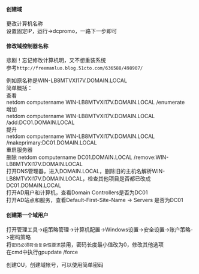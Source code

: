 #### 创建域

更改计算机名称  
设置固定IP，运行->dcpromo，一路下一步即可  

#### 修改域控制器名称

悲剧！忘记修改计算机明，又不想重装系统  
参考`http://freemanluo.blog.51cto.com/636588/498907/`

例如原名称是WIN-LB8MTVXI17V.DOMAIN.LOCAL  
简单概括：  
查看  
netdom computername WIN-LB8MTVXI17V.DOMAIN.LOCAL /enumerate  
增加  
netdom computername WIN-LB8MTVXI17V.DOMAIN.LOCAL /add:DCO1.DOMAIN.LOCAL  
提升  
netdom computername WIN-LB8MTVXI17V.DOMAIN.LOCAL /makeprimary:DC01.DOMAIN.LOCAL  
重启服务器  
删除
netdom computername DC01.DOMAIN.LOCAL /remove:WIN-LB8MTVXI17V.DOMAIN.LOCAL  
打开DNS管理器，进入DOMAIN.LOCAL，删除旧的主机名解析WIN-LB8MTVXI17V.DOMAIN.LOCAL，检查其他项目是否都已改成DC01.DOMAIN.LOCAL  
打开AD用户和计算机，查看Domain Controllers是否为DC01  
打开AD站点和服务，查看Default-First-Site-Name -> Servers 是否为DC01  

#### 创建第一个域用户

打开管理工具->组策略管理->计算机配置->Windows设置->安全设置->账户策略->密码策略  
将`密码必须符合复杂性要求`禁用，密码长度最小值改为0，修改其他选项  
在cmd中执行gpupdate /force  

创建OU，创建域帐号，可以使用简单密码  
